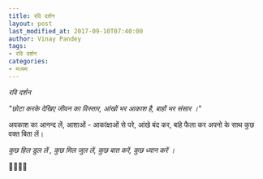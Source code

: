 ```yaml
---
title: रवि दर्शन
layout: post
last_modified_at: 2017-09-10T07:40:00
author: Vinay Pandey
tags:
- रवि दर्शन
categories:
- मध्यम
---
```

*रवि दर्शन*

_"छोटा करके देखिए जीवन का विस्तार,_
_आंखों भर आकाश है, बाहों भर संसार ।"_

अवकाश का आनन्द लें, 
आशाओं - आकांक्षाओं से परे,
आंखे बंद कर, बांहे फैला कर
अपनो के साथ कुछ वक्त बिता लें। 

*कुछ हिल डुल लें ,*
*कुछ मिल जुल लें,*
*कुछ बात करें,*
*कुछ ध्यान करें ।*

🙏🌷🌷🙏


